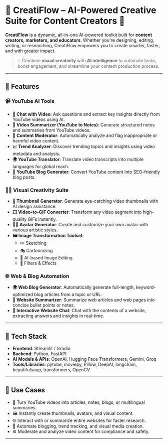 # 🎨 CreatiFlow – AI-Powered Creative Suite for Content Creators 🚀

**CreatiFlow** is a dynamic, all-in-one AI-powered toolkit built for **content creators, marketers, and educators**. Whether you're designing, editing, writing, or researching, CreatiFlow empowers you to create smarter, faster, and with greater impact.

> 💡 Combine **visual creativity** with **AI intelligence** to automate tasks, boost engagement, and streamline your content production process.

---

## 🌟 Features

### 📹 YouTube AI Tools
- **💬 Chat with Video**: Ask questions and extract key insights directly from YouTube videos using AI.
- **📝 Video Summarizer (YouTube to Notes)**: Generate structured notes and summaries from YouTube videos.
- **🚫 Content Moderator**: Automatically analyze and flag inappropriate or harmful video content.
- **📈 Trend Analyzer**: Discover trending topics and insights using video metadata and analysis.
- **🌍 YouTube Translator**: Translate video transcripts into multiple languages for global reach.
- **📰 YouTube Blog Generator**: Convert YouTube content into SEO-friendly blog posts.

### 🧑‍🎨 Visual Creativity Suite
- **📸 Thumbnail Generator**: Generate eye-catching video thumbnails with AI design assistance.
- **🎞️ Video-to-GIF Converter**: Transform any video segment into high-quality GIFs instantly.
- **🧑‍🚀 Avatar Generator**: Create and customize your own avatar with various artistic styles.
- **🖼️ Image Transformation Toolset**:
  - ✏️ Sketching
  - 🎭 Cartoonizing
  - 🎨 AI-based Image Editing
  - 🧩 Filters & Effects

### 🌐 Web & Blog Automation
- **🌍 Web Blog Generator**: Automatically generate full-length, keyword-optimized blog articles from a topic or URL.
- **🧠 Website Summarizer**: Summarize web articles and web pages into concise bullet points or notes.
- **💬 Interactive Website Chat**: Chat with the contents of a website, extracting answers and insights in real-time.

---

## 🚀 Tech Stack

- **Frontend**: Streamlit / Gradio
- **Backend**: Python, FastAPI
- **AI Models & APIs**: OpenAI, Hugging Face Transformers, Gemini, Groq
- **Tools/Libraries**: pytube, moviepy, Pillow, DeepAI, langchain, beautifulsoup, transformers, OpenCV

---

## 🧩 Use Cases

- 🎥 Turn YouTube videos into articles, notes, blogs, or multilingual summaries.
- 🖼️ Instantly create thumbnails, avatars, and visual content.
- 🌐 Interact with or summarize entire websites for faster research.
- 📰 Automate blogging, trend tracking, and visual media creation.
- ⚙️ Moderate and analyze video content for compliance and safety.

---

